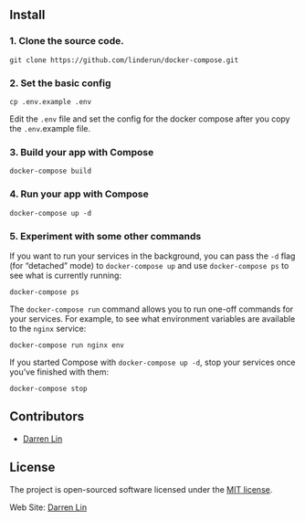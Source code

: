 ## Install

### 1. Clone the source code.

```shell
git clone https://github.com/linderun/docker-compose.git
```

### 2. Set the basic config

```shell
cp .env.example .env
```

Edit the `.env` file and set the config for the docker compose after you copy the `.env`.example file.

### 3. Build your app with Compose

```shell
docker-compose build
```

### 4. Run your app with Compose

```shell
docker-compose up -d
```

### 5. Experiment with some other commands

If you want to run your services in the background, you can pass the `-d` flag (for “detached” mode) to `docker-compose up` and use `docker-compose ps` to see what is currently running:

```shell
docker-compose ps
```

The `docker-compose run` command allows you to run one-off commands for your services. For example, to see what environment variables are available to the `nginx` service:

```shell
docker-compose run nginx env
```

If you started Compose with `docker-compose up -d`, stop your services once you’ve finished with them:

```shell
docker-compose stop
```

## Contributors

- [Darren Lin](http://github.com/linderun)

## License

The project is open-sourced software licensed under the [MIT license](http://opensource.org/licenses/MIT).

Web Site: [Darren Lin](http://www.linderun.com)